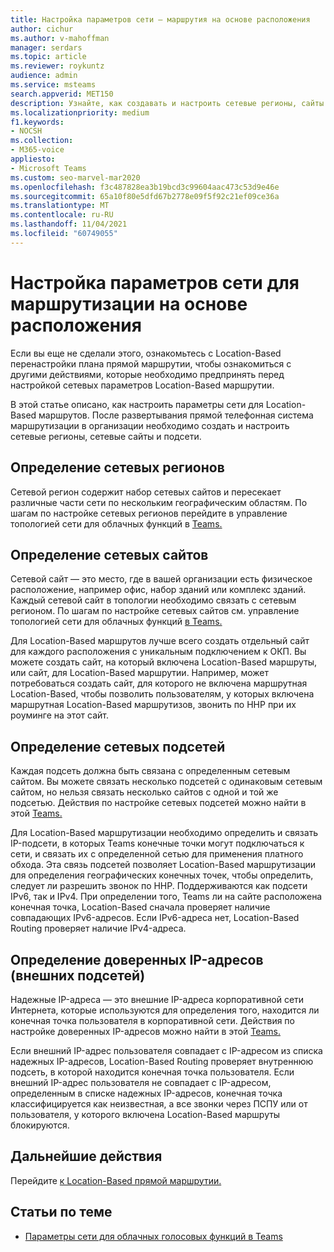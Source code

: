 ```yaml
---
title: Настройка параметров сети — маршрутия на основе расположения
author: cichur
ms.author: v-mahoffman
manager: serdars
ms.topic: article
ms.reviewer: roykuntz
audience: admin
ms.service: msteams
search.appverid: MET150
description: Узнайте, как создавать и настроить сетевые регионы, сайты и подсети для Location-Based маршрутизации для прямой маршрутизации.
ms.localizationpriority: medium
f1.keywords:
- NOCSH
ms.collection:
- M365-voice
appliesto:
- Microsoft Teams
ms.custom: seo-marvel-mar2020
ms.openlocfilehash: f3c487828ea3b19bcd3c99604aac473c53d9e46e
ms.sourcegitcommit: 65a10f80e5dfd67b2778e09f5f92c21ef09ce36a
ms.translationtype: MT
ms.contentlocale: ru-RU
ms.lasthandoff: 11/04/2021
ms.locfileid: "60749055"
---
```

# <a name="configure-network-settings-for-location-based-routing"></a>Настройка параметров сети для маршрутизации на основе расположения

Если вы еще не сделали [](location-based-routing-plan.md) этого, ознакомьтесь с Location-Based перенастройки плана прямой маршрутии, чтобы ознакомиться с другими действиями, которые необходимо предпринять перед настройкой сетевых параметров Location-Based маршрутии.

В этой статье описано, как настроить параметры сети для Location-Based маршрутов. После развертывания прямой телефонная система маршрутизации в организации необходимо создать и настроить сетевые регионы, сетевые сайты и подсети.

## <a name="define-network-regions"></a>Определение сетевых регионов

Сетевой регион содержит набор сетевых сайтов и пересекает различные части сети по нескольким географическим областям. По шагам по настройке сетевых регионов перейдите в управление топологией сети для облачных функций в [Teams.](manage-your-network-topology.md)

## <a name="define-network-sites"></a>Определение сетевых сайтов

Сетевой сайт — это место, где в вашей организации есть физическое расположение, например офис, набор зданий или комплекс зданий. Каждый сетевой сайт в топологии необходимо связать с сетевым регионом. По шагам по настройке сетевых сайтов см. управление топологией сети для облачных функций [в Teams.](manage-your-network-topology.md)

Для Location-Based маршрутов лучше всего создать отдельный сайт для каждого расположения с уникальным подключением к ОКП. Вы можете создать сайт, на который включена Location-Based маршруты, или сайт, для Location-Based маршрутии. Например, может потребоваться создать сайт, для которого не включена маршрутная Location-Based, чтобы позволить пользователям, у которых включена маршрутная Location-Based маршрутизов, звонить по ННР при их роуминге на этот сайт.

## <a name="define-network-subnets"></a>Определение сетевых подсетей

Каждая подсеть должна быть связана с определенным сетевым сайтом. Вы можете связать несколько подсетей с одинаковым сетевым сайтом, но нельзя связать несколько сайтов с одной и той же подсетью. Действия по настройке сетевых подсетей можно найти в этой [Teams.](manage-your-network-topology.md)

Для Location-Based маршрутизации необходимо определить и связать IP-подсети, в которых Teams конечные точки могут подключаться к сети, и связать их с определенной сетью для применения платного обхода. Эта связь подсетей позволяет Location-Based маршрутизации для определения географических конечных точек, чтобы определить, следует ли разрешить звонок по ННР. Поддерживаются как подсети IPv6, так и IPv4. При определении того, Teams ли на сайте расположена конечная точка, Location-Based сначала проверяет наличие совпадающих IPv6-адресов. Если IPv6-адреса нет, Location-Based Routing проверяет наличие IPv4-адреса.

## <a name="define-trusted-ip-addresses-external-subnets"></a>Определение доверенных IP-адресов (внешних подсетей)

Надежные IP-адреса — это внешние IP-адреса корпоративной сети Интернета, которые используются для определения того, находится ли конечная точка пользователя в корпоративной сети. Действия по настройке доверенных IP-адресов можно найти в этой [Teams.](manage-your-network-topology.md)

Если внешний IP-адрес пользователя совпадает с IP-адресом из списка надежных IP-адресов, Location-Based Routing проверяет внутреннюю подсеть, в которой находится конечная точка пользователя. Если внешний IP-адрес пользователя не совпадает с IP-адресом, определенным в списке надежных IP-адресов, конечная точка классифицируется как неизвестная, а все звонки через ПСПУ или от пользователя, у которого включена Location-Based маршруты блокируются.

## <a name="next-steps"></a>Дальнейшие действия

Перейдите [к Location-Based прямой маршрутии.](location-based-routing-enable.md)

## <a name="related-topics"></a>Статьи по теме

- [Параметры сети для облачных голосовых функций в Teams](cloud-voice-network-settings.md)
